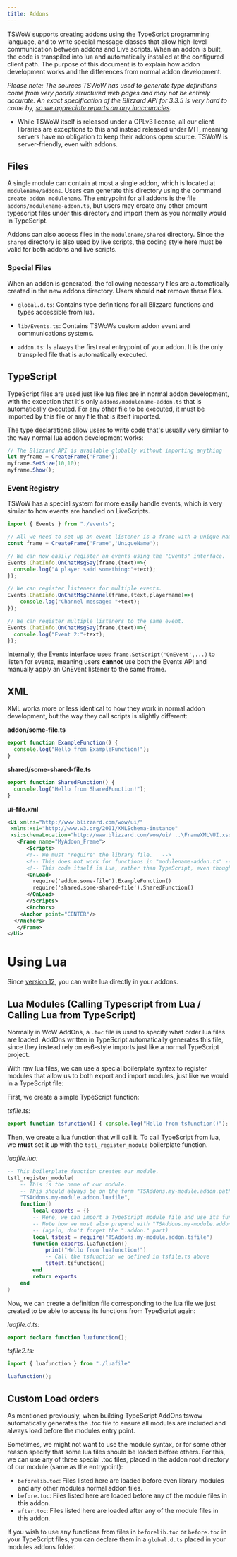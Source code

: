```yaml
---
title: Addons
---
```


TSWoW supports creating addons using the TypeScript programming language, and to write special message classes that allow high-level communication between addons and Live scripts.
When an addon is built, the code is transpiled into lua and automatically installed at the configured client path. The purpose of this document is to explain how addon development works
and the differences from normal addon development.

_Please note: The sources TSWoW has used to generate type definitions come from very poorly structured web pages and may not be entirely accurate. An exact specification of the Blizzard API for 3.3.5 is very hard to come by, [so we appreciate reports on any inaccuracies](https://github.com/tswow/tswow/issues/120)._

- <span>While TSWoW itself is released under a GPLv3 license, all our client libraries are exceptions to this and instead released under MIT, meaning servers have no obligation to keep their addons open source. TSWoW is server-friendly, even with addons.</span>

## Files

A single module can contain at most a single addon, which is located at `modulename/addons`. Users can generate this directory using the command `create addon modulename`.
The entrypoint for all addons is the file `addons/modulename-addon.ts`, but users may create any other amount typescript files under this directory and import them as you normally would in TypeScript.

Addons can also access files in the `modulename/shared` directory. Since the `shared` directory is also used by live scripts, the coding style here must be valid for both addons and live scripts.

### Special Files

When an addon is generated, the following necessary files are automatically created in the new addons directory. Users should **not** remove these files.

- `global.d.ts`: Contains type definitions for all Blizzard functions and types accessible from lua.

- `lib/Events.ts`: Contains TSWoWs custom addon event and communications systems.

- `addon.ts`: Is always the first real entrypoint of your addon. It is the only transpiled file that is automatically executed.

## TypeScript

TypeScript files are used just like lua files are in normal addon development, with the exception that it's only `addons/modulename-addon.ts` that is automatically executed.
For any other file to be executed, it must be imported by this file or any file that is itself imported.

The type declarations allow users to write code that's usually very similar to the way normal lua addon development works:

```ts
// The Blizzard API is available globally without importing anything
let myframe = CreateFrame('Frame');
myframe.SetSize(10,10);
myframe.Show();
```

### Event Registry

TSWoW has a special system for more easily handle events, which is very similar to how events are handled on LiveScripts.

```ts
import { Events } from "./events";

// All we need to set up an event listener is a frame with a unique name.
const frame = CreateFrame('Frame','UniqueName');

// We can now easily register an events using the "Events" interface.
Events.ChatInfo.OnChatMsgSay(frame,(text)=>{
  console.log("A player said something:"+text);
});

// We can register listeners for multiple events.
Events.ChatInfo.OnChatMsgChannel(frame,(text,playername)=>{
    console.log("Channel message: "+text);
});

// We can register multiple listeners to the same event.
Events.ChatInfo.OnChatMsgSay(frame,(text)=>{
  console.log("Event 2:"+text);
});
```

Internally, the Events interface uses `frame.SetScript('OnEvent',...)` to listen for events, meaning users **cannot** use both the Events API and manually apply an OnEvent listener to the same frame.

## XML
XML works more or less identical to how they work in normal addon development, but the way they call scripts is slightly different:

**addon/some-file.ts**
```ts
export function ExampleFunction() {
  console.log("Hello from ExampleFunction!");
}
```

**shared/some-shared-file.ts**
```ts
export function SharedFunction() {
  console.log("Hello from SharedFunction!");
}
```

**ui-file.xml**
```xml
<Ui xmlns="http://www.blizzard.com/wow/ui/"
 xmlns:xsi="http://www.w3.org/2001/XMLSchema-instance"
 xsi:schemaLocation="http://www.blizzard.com/wow/ui/ ..\FrameXML\UI.xsd">
   <Frame name="MyAddon_Frame">
      <Scripts>
      <!-- We must "require" the library file.   -->
      <!-- This does not work for functions in "modulename-addon.ts" -->
      <!-- This code itself is Lua, rather than TypeScript, even though it calls a TypeScript function. -->
      <OnLoad>
        require('addon.some-file').ExampleFunction()
        require('shared.some-shared-file').SharedFunction()
      </OnLoad>
      </Scripts>
   	  <Anchors>
    <Anchor point="CENTER"/>
  </Anchors>
   </Frame>
</Ui>
```

# Using Lua

Since [version 12](https://github.com/tswow/tswow/releases/tag/v0.12-beta), you can write lua directly in your addons.

## Lua Modules (Calling Typescript from Lua / Calling Lua from TypeScript)

Normally in WoW AddOns, a `.toc` file is used to specify what order lua files are loaded. AddOns written in TypeScript automatically generates this file, since they instead rely on es6-style imports just like a normal TypeScript project.

With raw lua files, we can use a special boilerplate syntax to register modules that allow us to both export and import modules, just like we would in a TypeScript file:

First, we create a simple TypeScript function:

_tsfile.ts:_
```ts
export function tsfunction() { console.log("Hello from tsfunction()"); }
```

Then, we create a lua function that will call it. To call TypeScript from lua, we **must** set it up with the `tstl_register_module` boilerplate function.

_luafile.lua:_
```lua
-- This boilerplate function creates our module.
tstl_register_module(
    -- This is the name of our module.
    -- This should always be on the form "TSAddons.my-module.addon.path.to.my.module" (don't forget the ".addon." part)
    "TSAddons.my-module.addon.luafile",
    function()
        local exports = {}
        -- Here, we can import a TypeScript module file and use its functions.
        -- Note how we must also prepend with "TSAddons.my-module.addon", just like when registering.
        -- (again, don't forget the ".addon." part)
        local tstest = require("TSAddons.my-module.addon.tsfile")
        function exports.luafunction()
            print("Hello from luafunction!")
            -- Call the tsfunction we defined in tsfile.ts above
            tstest.tsfunction()
        end
        return exports
    end
)
```

Now, we can create a definition file corresponding to the lua file we just created to be able to access its functions from TypeScript again:

_luafile.d.ts:_
```ts
export declare function luafunction();
```

_tsfile2.ts:_
```ts
import { luafunction } from "./luafile"

luafunction();

```

## Custom Load orders

As mentioned previously, when building TypeScript AddOns tswow automatically generates the .toc file to ensure all modules are included and always load before the modules entry point.

Sometimes, we might not want to use the module syntax, or for some other reason specify that some lua files should be loaded before others. For this, we can use any of three special .toc files, placed in the addon root directory of our module (same as the entrypoint):

- `beforelib.toc`: Files listed here are loaded before even library modules and any other modules normal addon files.
- `before.toc`: Files listed here are loaded before any of the module files in this addon.
- `after.toc`: Files listed here are loaded after any of the module files in this addon.

If you wish to use any functions from files in `beforelib.toc` or `before.toc` in your TypeScript files, you can declare them in a `global.d.ts` placed in your modules addons folder.
